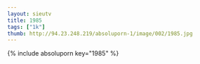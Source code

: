 ```yaml
--- 
layout: sieutv
title: 1985
tags: ["1k"]
thumb: http://94.23.248.219/absoluporn-1/image/002/1985.jpg
---
```

{% include absoluporn key="1985" %} 
